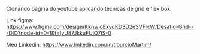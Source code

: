 Clonando página do youtube aplicando técnicas de grid e flex box.

Link figma: https://www.figma.com/design/KknwioExyqKD3D2eSVFrcW/Desafio-Grid---DIO?node-id=0-1&t=IyU87JkkuFUlQ7iS-0

Meu Linkedin: https://www.linkedin.com/in/tiburcioMartim/